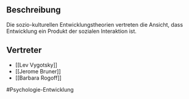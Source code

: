 ## Beschreibung
Die sozio-kulturellen Entwicklungstheorien vertreten die Ansicht, dass Entwicklung ein Produkt der sozialen Interaktion ist.

## Vertreter
- [[Lev Vygotsky]]
- [[Jerome Bruner]]
- [[Barbara Rogoff]]


#Psychologie-Entwicklung 
